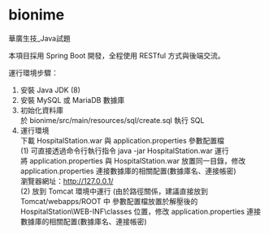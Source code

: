 # bionime
華廣生技_Java試題

本項目採用 Spring Boot 開發，全程使用 RESTful 方式與後端交流。

運行環境步驟：
1. 安裝 Java JDK (8)
2. 安裝 MySQL 或 MariaDB 數據庫
3. 初始化資料庫<br>
  於 bionime/src/main/resources/sql/create.sql 執行 SQL
4. 運行環境<br>
  下載 HospitalStation.war 與 application.properties 參數配置檔<br>
  (1) 可直接透過命令行執行指令 java -jar HospitalStation.war 運行<br>
  將 application.properties 與 HospitalStation.war 放置同一目錄，修改 application.properties 連接數據庫的相關配置(數據庫名、連接帳密)<br>
  瀏覽器網址：http://127.0.0.1/ <br>
  (2) 放到 Tomcat 環境中運行 (由於路徑關係，建議直接放到 Tomcat/webapps/ROOT 中
  參數配置檔放置於解壓後的 HospitalStation\WEB-INF\classes 位置，修改 application.properties 連接數據庫的相關配置(數據庫名、連接帳密)<br>
